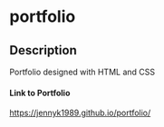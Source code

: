 # portfolio

## Description
Portfolio designed with HTML and CSS

#### Link to Portfolio
https://jennyk1989.github.io/portfolio/
